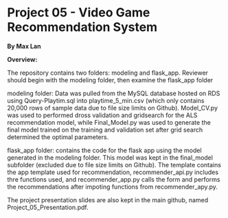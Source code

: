 # Project 05 - Video Game Recommendation System
**By Max Lan**

**Overview:**

The repository contains two folders: modeling and flask_app. Reviewer should begin with the modeling folder, then examine the flask_app folder

modeling folder: Data was pulled from the MySQL database hosted on RDS using Query-Playtim.sql into playtime_5_min.csv (which only contains 20,000 rows of sample data due to file size limits on Github). Model_CV.py was used to performed dross validation and gridsearch for the ALS recommendation model, while Final_Model.py was used to generate the final model trained on the training and validation set after grid search determined the optimal parameters.

flask_app folder: contains the code for the flask app using the model generated in the modeling folder. This model was kept in the final_model subfolder (excluded due to file size limits on Github). The template contains the app template used for recommendation, recommender_api.py includes thre functions used, and recommender_app.py calls the form and performs the recommendations after impoting functions from recommender_apy.py.

The project presentation slides are also kept in the main github, named Project_05_Presentation.pdf.
